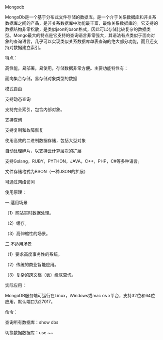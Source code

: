Mongodb

MongoDb是一个基于分布式文件存储的数据库。是一个介于关系数据库和非关系数据库之间的产品，是非关系数据库中功能最丰富，最像关系数据库的。它支持的数据结构非常松散，是类似json的bson格式，因此可以存储比较复杂的数据类型。Mongo最大的特点是它支持的查询语言非常强大，其语法有点类似于面向对象的查询语言，几乎可以实现类似关系数据库单表查询的绝大部分功能，而且还支持对数据建立索引。

特点：

高性能，易部署，易使用，存储数据非常方便。主要功能特性有：

面向集合存储，易存储对象类型的数据

模式自由

支持动态查询

支持完全索引，包含内部对象。

支持查询

支持复制和故障恢复

使用高效的二进制数据存储，包括大型对象

自动处理碎片，以支持云计算层次的扩展

支持Golang，RUBY，PYTHON，JAVA，C++，PHP，C#等多种语言。

文件存储格式为BSON（一种JSON的扩展）

可通过网络访问

使用原理：

一.适用场景

（1）网站实时数据处理。

（2）缓存。

（3）高伸缩性的场景。

二.不适用场景

（1）要求高度事务性的系统。

（2）传统的商业智能应用。

（3）复杂的跨文档（表）级联查询。

实际应用：

MongoDB服务端可运行在Linux，Windows或mac os x平台，支持32位和64位应用，默认端口为27017。

命令：

查询所有数据库：show dbs

切换数据数据库：use ~~





